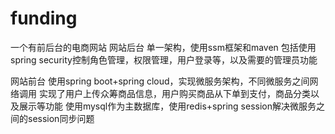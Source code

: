# funding
一个有前后台的电商网站
网站后台
单一架构，使用ssm框架和maven
包括使用spring security控制角色管理，权限管理，用户登录等，以及需要的管理员功能

网站前台
使用spring boot+spring cloud，实现微服务架构，不同微服务之间网络调用
实现了用户上传众筹商品信息，用户购买商品从下单到支付，商品分类以及展示等功能
使用mysql作为主数据库，使用redis+spring session解决微服务之间的session同步问题
